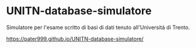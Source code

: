 # UNITN-database-simulatore
Simulatore per l'esame scritto di basi di dati tenuto all'Università di Trento.

https://pater999.github.io/UNITN-database-simulatore/
